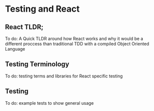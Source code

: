 # Testing and React

## React TLDR;

To do:  A Quick TLDR around how React works and why it would be a different proccess than traditional TDD with a compiled Object Oriented Language

## Testing Terminology

To do: testing terms and libraries for React specific testing

## Testing

To do: example tests to show general usage